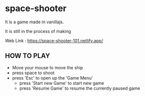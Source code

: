 # space-shooter
It is a game made in vanillajs.

It is still in the process of making

Web Link : https://space-shooter-101.netlify.app/

## HOW TO PLAY
- Move your mouse to move the ship
- press space to shoot 
- press 'Esc' to open up the 'Game Menu'
	- press 'Start new Game' to start new game
	- press 'Resume Game' to resume the currently paused game

